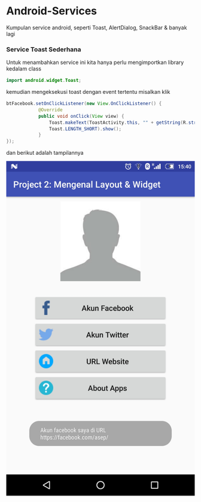 # Android-Services
Kumpulan service android, seperti Toast, AlertDialog, SnackBar &amp; banyak lagi

### Service Toast Sederhana
Untuk menambahkan service ini kita hanya perlu mengimportkan library kedalam class

```.java
import android.widget.Toast;
```

kemudian mengeksekusi toast dengan event tertentu misalkan klik
```.java
btFacebook.setOnClickListener(new View.OnClickListener() {
            @Override
            public void onClick(View view) {
                Toast.makeText(ToastActivity.this, "" + getString(R.string.url_facebook), 
                Toast.LENGTH_SHORT).show();
            }
});
```

dan berikut adalah tampilannya

<img src="https://github.com/bariscodeid/Android-Services/blob/master/screencapture/screenshot-1535618407604.jpg" heigt=500>
